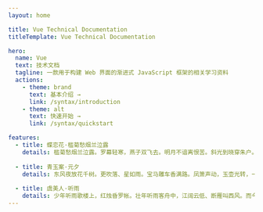 ```yaml
---
layout: home

title: Vue Technical Documentation
titleTemplate: Vue Technical Documentation

hero:
  name: Vue
  text: 技术文档
  tagline: 一款用于构建 Web 界面的渐进式 JavaScript 框架的相关学习资料
  actions:
    - theme: brand
      text: 基本介绍 →
      link: /syntax/introduction
    - theme: alt
      text: 快速开始 →
      link: /syntax/quickstart

features:
  - title: 蝶恋花·槛菊愁烟兰泣露
    details: 槛菊愁烟兰泣露。罗幕轻寒，燕子双飞去。明月不谙离恨苦。斜光到晓穿朱户。昨夜西风凋碧树。独上高楼，望尽天涯路。欲寄彩笺兼尺素。山长水阔知何处。
 
  - title: 青玉案·元夕
    details: 东风夜放花千树。更吹落、星如雨。宝马雕车香满路。凤箫声动，玉壶光转，一夜鱼龙舞。蛾儿雪柳黄金缕。笑语盈盈暗香去。众里寻他千百度。蓦然回首，那人却在，灯火阑珊处。
    
  - title: 虞美人·听雨
    details: 少年听雨歌楼上，红烛昏罗帐。壮年听雨客舟中，江阔云低、断雁叫西风。而今听雨僧庐下，鬓已星星也。悲欢离合总无情，一任阶前、点滴到天明。
---
```



